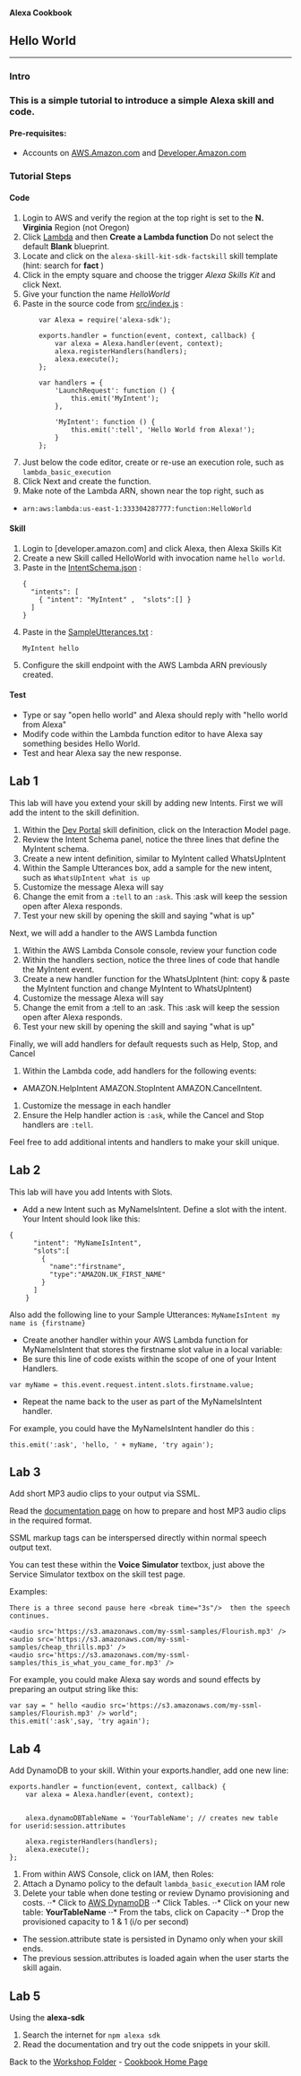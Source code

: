 #### Alexa Cookbook
## Hello World <a id="title"></a>
<hr />

### Intro <a id="intro"></a>


### This is a simple tutorial to introduce a simple Alexa skill and code.
#### Pre-requisites:
 * Accounts on [AWS.Amazon.com](https://aws.amazon.com/) and [Developer.Amazon.com](https://developer.amazon.com/)

### Tutorial Steps
#### Code
1. Login to AWS and verify the region at the top right is set to the **N. Virginia** Region (not Oregon)
1. Click [Lambda](https://console.aws.amazon.com/lambda/home?region=us-east-1#/) and then **Create a Lambda function**  Do not select the default **Blank** blueprint.
1. Locate and click on the ```alexa-skill-kit-sdk-factskill``` skill template (hint: search for **fact** )
1. Click in the empty square and choose the trigger *Alexa Skills Kit* and click Next.
1. Give your function the name *HelloWorld*
1. Paste in the source code from [src/index.js](./src/index.js) :
    ```
        var Alexa = require('alexa-sdk');

        exports.handler = function(event, context, callback) {
            var alexa = Alexa.handler(event, context);
            alexa.registerHandlers(handlers);
            alexa.execute();
        };

        var handlers = {
            'LaunchRequest': function () {
                this.emit('MyIntent');
            },

            'MyIntent': function () {
                this.emit(':tell', 'Hello World from Alexa!');
            }
        };
    ```
1. Just below the code editor, create or re-use an execution role, such as ```lambda_basic_execution```
1. Click Next and create the function.
1. Make note of the Lambda ARN, shown near the top right, such as
 *  ``` arn:aws:lambda:us-east-1:333304287777:function:HelloWorld ```


#### Skill
1. Login to [developer.amazon.com] and click Alexa, then Alexa Skills Kit
1. Create a new Skill called HelloWorld with invocation name ```hello world```.
1. Paste in the [IntentSchema.json](./speechAssets/IntentSchema.json) :
    ```
    {
      "intents": [
        { "intent": "MyIntent" ,  "slots":[] }
      ]
    }
    ```
1. Paste in the [SampleUtterances.txt](speechAssets/SampleUtterances.txt) :
    ```
    MyIntent hello
    ```
1. Configure the skill endpoint with the AWS Lambda ARN previously created.

#### Test
* Type or say "open hello world" and Alexa should reply with "hello world from Alexa"
* Modify code within the Lambda function editor to have Alexa say something besides Hello World.
* Test and hear Alexa say the new response.


## Lab 1
This lab will have you extend your skill by adding new Intents.  First we will add the intent to the skill definition.

1. Within the [Dev Portal](https://developer.amazon.com/edw/home.html#/skills/list) skill definition, click on the Interaction Model page.
1. Review the Intent Schema panel, notice the three lines that define the MyIntent schema.
1. Create a new intent definition, similar to MyIntent called WhatsUpIntent
1. Within the Sample Utterances box, add a sample for the new intent, such as ```WhatsUpIntent what is up```
1. Customize the message Alexa will say
1. Change the emit from a ```:tell``` to an ```:ask```.  This :ask will keep the session open after Alexa responds.
1. Test your new skill by opening the skill and saying "what is up"

Next, we will add a handler to the AWS Lambda function

1. Within the AWS Lambda Console console, review your function code
1. Within the handlers section, notice the three lines of code that handle the MyIntent event.
1. Create a new handler function for the WhatsUpIntent (hint: copy & paste the MyIntent function and change MyIntent to WhatsUpIntent)
1. Customize the message Alexa will say
1. Change the emit from a :tell to an :ask. This :ask will keep the session open after Alexa responds.
1. Test your new skill by opening the skill and saying "what is up"

Finally, we will add handlers for default requests such as Help, Stop, and Cancel

1. Within the Lambda code, add handlers for the following events:
 + AMAZON.HelpIntent AMAZON.StopIntent AMAZON.CancelIntent.

1. Customize the message in each handler
1. Ensure the Help handler action is ```:ask```, while the Cancel and Stop handlers are ```:tell```.

Feel free to add additional intents and handlers to make your skill unique.

## Lab 2

This lab will have you add Intents with Slots.

 * Add a new Intent such as MyNameIsIntent.  Define a slot with the intent.
Your Intent should look like this:
```
{
      "intent": "MyNameIsIntent",
      "slots":[
        {
          "name":"firstname",
          "type":"AMAZON.UK_FIRST_NAME"
        }
      ]
    }
```

Also add the following line to your Sample Utterances:  ```MyNameIsIntent my name is {firstname}```

 * Create another handler within your AWS Lambda function for MyNameIsIntent that stores the firstname slot value in a local variable:
 * Be sure this line of code exists within the scope of one of your Intent Handlers.

```var myName = this.event.request.intent.slots.firstname.value;```

 * Repeat the name back to the user as part of the MyNameIsIntent handler.

 For example, you could have the MyNameIsIntent handler do this :

 ``` this.emit(':ask', 'hello, ' + myName, 'try again');  ```


## Lab 3

Add short MP3 audio clips to your output via SSML.

Read the [documentation page](https://developer.amazon.com/public/solutions/alexa/alexa-skills-kit/docs/speech-synthesis-markup-language-ssml-reference#audio) on how to prepare and host MP3 audio clips in the required format.

SSML markup tags can be interspersed directly within normal speech output text.

You can test these within the **Voice Simulator** textbox, just above the Service Simulator textbox on the skill test page.


Examples:
```
There is a three second pause here <break time="3s"/>  then the speech continues.

<audio src='https://s3.amazonaws.com/my-ssml-samples/Flourish.mp3' />
<audio src='https://s3.amazonaws.com/my-ssml-samples/cheap_thrills.mp3' />
<audio src='https://s3.amazonaws.com/my-ssml-samples/this_is_what_you_came_for.mp3' />
```

For example, you could make Alexa say words and sound effects by preparing an output string like this:

```
var say = " hello <audio src='https://s3.amazonaws.com/my-ssml-samples/Flourish.mp3' /> world";
this.emit(':ask',say, 'try again');
```

## Lab 4

Add DynamoDB to your skill.  Within your exports.handler, add one new line:

```
exports.handler = function(event, context, callback) {
    var alexa = Alexa.handler(event, context);


    alexa.dynamoDBTableName = 'YourTableName'; // creates new table for userid:session.attributes

    alexa.registerHandlers(handlers);
    alexa.execute();
};
```

1. From within AWS Console, click on IAM, then Roles:
1. Attach a Dynamo policy to the default ```lambda_basic_execution``` IAM role
1. Delete your table when done testing or review Dynamo provisioning and costs.
⋅⋅* Click to [AWS DynamoDB](https://console.aws.amazon.com/dynamodb/home)
⋅⋅* Click Tables.
⋅⋅* Click on your new table:  **YourTableName**
⋅⋅* From the tabs, click on Capacity
⋅⋅* Drop the provisioned capacity to 1 & 1   (i/o per second)


 * The session.attribute state is persisted in Dynamo only when your skill ends.
 * The previous session.attributes is loaded again when the user starts the skill again.


## Lab 5

Using the **alexa-sdk**

1. Search the internet for ```npm alexa sdk```
1. Read the documentation and try out the code snippets in your skill.



Back to the [Workshop Folder](../README.md#title) - [Cookbook Home Page](../../README.md#title)
